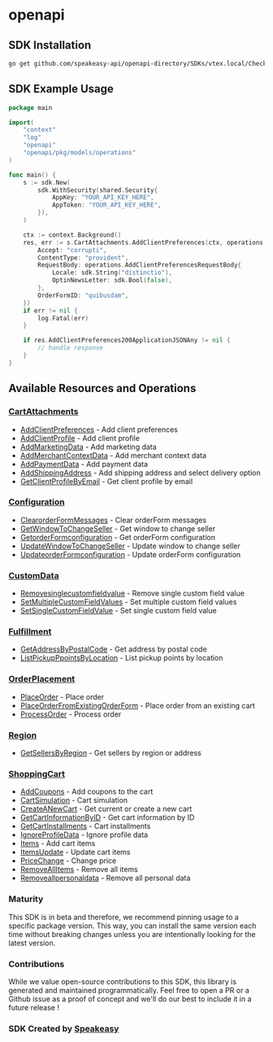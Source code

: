 # openapi

<!-- Start SDK Installation -->
## SDK Installation

```bash
go get github.com/speakeasy-api/openapi-directory/SDKs/vtex.local/Checkout-API/1.0/go
```
<!-- End SDK Installation -->

## SDK Example Usage
<!-- Start SDK Example Usage -->
```go
package main

import(
	"context"
	"log"
	"openapi"
	"openapi/pkg/models/operations"
)

func main() {
    s := sdk.New(
        sdk.WithSecurity(shared.Security{
            AppKey: "YOUR_API_KEY_HERE",
            AppToken: "YOUR_API_KEY_HERE",
        }),
    )

    ctx := context.Background()
    res, err := s.CartAttachments.AddClientPreferences(ctx, operations.AddClientPreferencesRequest{
        Accept: "corrupti",
        ContentType: "provident",
        RequestBody: operations.AddClientPreferencesRequestBody{
            Locale: sdk.String("distinctio"),
            OptinNewsLetter: sdk.Bool(false),
        },
        OrderFormID: "quibusdam",
    })
    if err != nil {
        log.Fatal(err)
    }

    if res.AddClientPreferences200ApplicationJSONAny != nil {
        // handle response
    }
}
```
<!-- End SDK Example Usage -->

<!-- Start SDK Available Operations -->
## Available Resources and Operations


### [CartAttachments](docs/cartattachments/README.md)

* [AddClientPreferences](docs/cartattachments/README.md#addclientpreferences) - Add client preferences
* [AddClientProfile](docs/cartattachments/README.md#addclientprofile) - Add client profile
* [AddMarketingData](docs/cartattachments/README.md#addmarketingdata) - Add marketing data
* [AddMerchantContextData](docs/cartattachments/README.md#addmerchantcontextdata) - Add merchant context data
* [AddPaymentData](docs/cartattachments/README.md#addpaymentdata) - Add payment data
* [AddShippingAddress](docs/cartattachments/README.md#addshippingaddress) - Add shipping address and select delivery option
* [GetClientProfileByEmail](docs/cartattachments/README.md#getclientprofilebyemail) - Get client profile by email

### [Configuration](docs/configuration/README.md)

* [ClearorderFormMessages](docs/configuration/README.md#clearorderformmessages) - Clear orderForm messages
* [GetWindowToChangeSeller](docs/configuration/README.md#getwindowtochangeseller) - Get window to change seller
* [GetorderFormconfiguration](docs/configuration/README.md#getorderformconfiguration) - Get orderForm configuration
* [UpdateWindowToChangeSeller](docs/configuration/README.md#updatewindowtochangeseller) - Update window to change seller
* [UpdateorderFormconfiguration](docs/configuration/README.md#updateorderformconfiguration) - Update orderForm configuration

### [CustomData](docs/customdata/README.md)

* [Removesinglecustomfieldvalue](docs/customdata/README.md#removesinglecustomfieldvalue) - Remove single custom field value
* [SetMultipleCustomFieldValues](docs/customdata/README.md#setmultiplecustomfieldvalues) - Set multiple custom field values
* [SetSingleCustomFieldValue](docs/customdata/README.md#setsinglecustomfieldvalue) - Set single custom field value

### [Fulfillment](docs/fulfillment/README.md)

* [GetAddressByPostalCode](docs/fulfillment/README.md#getaddressbypostalcode) - Get address by postal code
* [ListPickupPpointsByLocation](docs/fulfillment/README.md#listpickupppointsbylocation) - List pickup points by location

### [OrderPlacement](docs/orderplacement/README.md)

* [PlaceOrder](docs/orderplacement/README.md#placeorder) - Place order
* [PlaceOrderFromExistingOrderForm](docs/orderplacement/README.md#placeorderfromexistingorderform) - Place order from an existing cart
* [ProcessOrder](docs/orderplacement/README.md#processorder) - Process order

### [Region](docs/region/README.md)

* [GetSellersByRegion](docs/region/README.md#getsellersbyregion) - Get sellers by region or address

### [ShoppingCart](docs/shoppingcart/README.md)

* [AddCoupons](docs/shoppingcart/README.md#addcoupons) - Add coupons to the cart
* [CartSimulation](docs/shoppingcart/README.md#cartsimulation) - Cart simulation
* [CreateANewCart](docs/shoppingcart/README.md#createanewcart) - Get current or create a new cart
* [GetCartInformationByID](docs/shoppingcart/README.md#getcartinformationbyid) - Get cart information by ID
* [GetCartInstallments](docs/shoppingcart/README.md#getcartinstallments) - Cart installments
* [IgnoreProfileData](docs/shoppingcart/README.md#ignoreprofiledata) - Ignore profile data
* [Items](docs/shoppingcart/README.md#items) - Add cart items
* [ItemsUpdate](docs/shoppingcart/README.md#itemsupdate) - Update cart items
* [PriceChange](docs/shoppingcart/README.md#pricechange) - Change price
* [RemoveAllItems](docs/shoppingcart/README.md#removeallitems) - Remove all items
* [Removeallpersonaldata](docs/shoppingcart/README.md#removeallpersonaldata) - Remove all personal data
<!-- End SDK Available Operations -->

### Maturity

This SDK is in beta and therefore, we recommend pinning usage to a specific package version.
This way, you can install the same version each time without breaking changes unless you are intentionally
looking for the latest version.

### Contributions

While we value open-source contributions to this SDK, this library is generated and maintained programmatically.
Feel free to open a PR or a Github issue as a proof of concept and we'll do our best to include it in a future release !

### SDK Created by [Speakeasy](https://docs.speakeasyapi.dev/docs/using-speakeasy/client-sdks)
